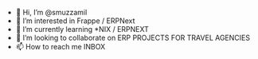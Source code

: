 - 👋 Hi, I’m @smuzzamil
- 👀 I’m interested in Frappe / ERPNext
- 🌱 I’m currently learning *NIX / ERPNEXT
- 💞️ I’m looking to collaborate on ERP PROJECTS FOR TRAVEL AGENCIES
- 📫 How to reach me INBOX

<!---
smuzzamil/smuzzamil is a ✨ special ✨ repository because its `README.md` (this file) appears on your GitHub profile.
You can click the Preview link to take a look at your changes.
--->
